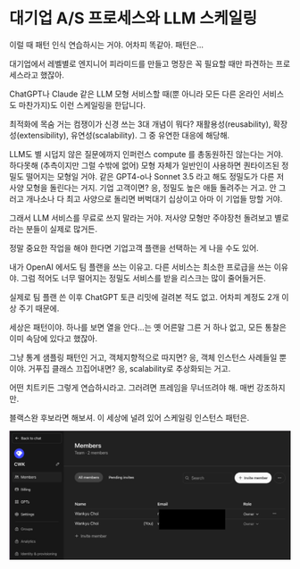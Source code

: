 # 대기업 A/S 프로세스와 LLM 스케일링

이럴 때 패턴 인식 연습하시는 거야. 어차피 똑같아. 패턴은...

대기업에서 레벨별로 엔지니어 피라미드를 만들고 명장은 꼭 필요할 때만 파견하는 프로세스라고 했잖아.

ChatGPT나 Claude 같은 LLM 모형 서비스할 때(뿐 아니라 모든 다른 온라인 서비스도 마찬가지)도 이런 스케일링을 한답니다. 

최적화에 목숨 거는 컴쟁이가 신경 쓰는 3대 개념이 뭐다?  재활용성(reusability), 확장성(extensibility), 유연성(scalability). 그 중 유연한 대응에 해당해.

LLM도 별 시덥지 않은 질문에까지 인퍼런스 compute 를 총동원하진 않는다는 거야. 하다못해 (추측이지만 그럴 수밖에 없어) 모형 자체가 일반인이 사용하면 퀀타이즈된 정밀도 떨어지는 모형일 거야. 같은 GPT4-o나 Sonnet 3.5 라고 해도 정밀도가 다른 저사양 모형을 돌린다는 거지. 기업 고객이면? 응, 정밀도 높은 애들 돌려주는 거고. 안 그러고 개나소나 다 최고 사양으로 돌리면 버벅대기 십상이고 아마 이 기업들 망할 거야. 

그래서 LLM 서비스를 무료로 쓰지 말라는 거야. 저사양 모형만 주야장천 돌려보고 별로라는 분들이 실제로 많거든.

정말 중요한 작업을 해야 한다면 기업고객 플랜을 선택하는 게 나을 수도 있어. 

내가 OpenAI 에서도 팀 플랜을 쓰는 이유고. 다른 서비스는 최소한 프로급을 쓰는 이유야. 그럼 적어도 너무 떨어지는 정밀도 서비스를 받을 리스크는 많이 줄어들거든.

실제로 팀 플랜 쓴 이후 ChatGPT 토큰 리밋에 걸려본 적도 없고. 어차피 계정도 2개 이상 주기 때문에.

세상은 패턴이야. 하나를 보면 열을 안다...는 옛 어른말 그른 거 하나 없고, 모든 통찰은 이미 속담에 있다고 했잖아.

그냥 통계 샘플링 패턴인 거고, 객체지향적으로 따지면? 응, 객체 인스턴스 사례들일 뿐이야. 거푸집 클래스 끄집어내면? 응, scalability로 추상화되는 거고.

어떤 치트키든 그렇게 연습하시라고. 그러려면 프레임을 무너뜨려야 해. 매번 강조하지만.

블랙스완 후보라면 해보셔. 이 세상에 널려 있어 스케일링 인스턴스 패턴은.

![img_84.png](../images/img_84.png)